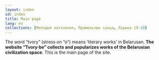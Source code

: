 ```yaml
---
layout: index
id: index
title: Main page
lang: en
collections: [Мелодыя натхнення, Праменьчык сонца, Лірыка 19-20]
---
```


The word “tvory” (stress on “o”) means ‘literary works’ in Belarusan. **The website “Tvory·be” collects and popularizes works of the Belarusian civilization space**. This is the main page of the site.